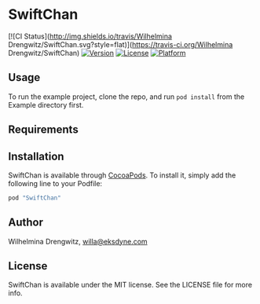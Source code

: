 # SwiftChan

[![CI Status](http://img.shields.io/travis/Wilhelmina Drengwitz/SwiftChan.svg?style=flat)](https://travis-ci.org/Wilhelmina Drengwitz/SwiftChan)
[![Version](https://img.shields.io/cocoapods/v/SwiftChan.svg?style=flat)](http://cocoapods.org/pods/SwiftChan)
[![License](https://img.shields.io/cocoapods/l/SwiftChan.svg?style=flat)](http://cocoapods.org/pods/SwiftChan)
[![Platform](https://img.shields.io/cocoapods/p/SwiftChan.svg?style=flat)](http://cocoapods.org/pods/SwiftChan)

## Usage

To run the example project, clone the repo, and run `pod install` from the Example directory first.

## Requirements

## Installation

SwiftChan is available through [CocoaPods](http://cocoapods.org). To install
it, simply add the following line to your Podfile:

```ruby
pod "SwiftChan"
```

## Author

Wilhelmina Drengwitz, willa@eksdyne.com

## License

SwiftChan is available under the MIT license. See the LICENSE file for more info.

